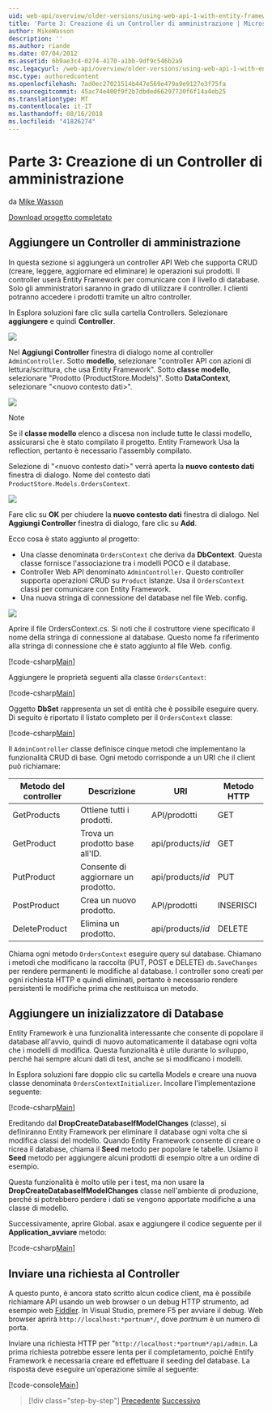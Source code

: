 ```yaml
---
uid: web-api/overview/older-versions/using-web-api-1-with-entity-framework-5/using-web-api-with-entity-framework-part-3
title: 'Parte 3: Creazione di un Controller di amministrazione | Microsoft Docs'
author: MikeWasson
description: ''
ms.author: riande
ms.date: 07/04/2012
ms.assetid: 6b9ae3c4-0274-4170-a1bb-9df9c546b2a9
msc.legacyurl: /web-api/overview/older-versions/using-web-api-1-with-entity-framework-5/using-web-api-with-entity-framework-part-3
msc.type: authoredcontent
ms.openlocfilehash: 7ad0ec27021514b447e569e479a9e9127e3f75fa
ms.sourcegitcommit: 45ac74e400f9f2b7dbded66297730f6f14a4eb25
ms.translationtype: MT
ms.contentlocale: it-IT
ms.lasthandoff: 08/16/2018
ms.locfileid: "41826274"
---
```

<a name="part-3-creating-an-admin-controller"></a>Parte 3: Creazione di un Controller di amministrazione
====================
da [Mike Wasson](https://github.com/MikeWasson)

[Download progetto completato](http://code.msdn.microsoft.com/ASP-NET-Web-API-with-afa30545)

## <a name="add-an-admin-controller"></a>Aggiungere un Controller di amministrazione

In questa sezione si aggiungerà un controller API Web che supporta CRUD (creare, leggere, aggiornare ed eliminare) le operazioni sui prodotti. Il controller userà Entity Framework per comunicare con il livello di database. Solo gli amministratori saranno in grado di utilizzare il controller. I clienti potranno accedere i prodotti tramite un altro controller.

In Esplora soluzioni fare clic sulla cartella Controllers. Selezionare **aggiungere** e quindi **Controller**.

![](using-web-api-with-entity-framework-part-3/_static/image1.png)

Nel **Aggiungi Controller** finestra di dialogo nome al controller `AdminController`. Sotto **modello**, selezionare &quot;controller API con azioni di lettura/scrittura, che usa Entity Framework&quot;. Sotto **classe modello**, selezionare "Prodotto (ProductStore.Models)". Sotto **DataContext**, selezionare "&lt;nuovo contesto dati&gt;".

![](using-web-api-with-entity-framework-part-3/_static/image2.png)

> [!NOTE]
> Se il **classe modello** elenco a discesa non include tutte le classi modello, assicurarsi che è stato compilato il progetto. Entity Framework Usa la reflection, pertanto è necessario l'assembly compilato.


Selezione di "&lt;nuovo contesto dati&gt;" verrà aperta la **nuovo contesto dati** finestra di dialogo. Nome del contesto dati `ProductStore.Models.OrdersContext`.

![](using-web-api-with-entity-framework-part-3/_static/image3.png)

Fare clic su **OK** per chiudere la **nuovo contesto dati** finestra di dialogo. Nel **Aggiungi Controller** finestra di dialogo, fare clic su **Add**.

Ecco cosa è stato aggiunto al progetto:

- Una classe denominata `OrdersContext` che deriva da **DbContext**. Questa classe fornisce l'associazione tra i modelli POCO e il database.
- Controller Web API denominato `AdminController`. Questo controller supporta operazioni CRUD su `Product` istanze. Usa il `OrdersContext` classi per comunicare con Entity Framework.
- Una nuova stringa di connessione del database nel file Web. config.

![](using-web-api-with-entity-framework-part-3/_static/image4.png)

Aprire il file OrdersContext.cs. Si noti che il costruttore viene specificato il nome della stringa di connessione al database. Questo nome fa riferimento alla stringa di connessione che è stato aggiunto al file Web. config.

[!code-csharp[Main](using-web-api-with-entity-framework-part-3/samples/sample1.cs)]

Aggiungere le proprietà seguenti alla classe `OrdersContext`:

[!code-csharp[Main](using-web-api-with-entity-framework-part-3/samples/sample2.cs)]

Oggetto **DbSet** rappresenta un set di entità che è possibile eseguire query. Di seguito è riportato il listato completo per il `OrdersContext` classe:

[!code-csharp[Main](using-web-api-with-entity-framework-part-3/samples/sample3.cs)]

Il `AdminController` classe definisce cinque metodi che implementano la funzionalità CRUD di base. Ogni metodo corrisponde a un URI che il client può richiamare:

| Metodo del controller | Descrizione | URI | Metodo HTTP |
| --- | --- | --- | --- |
| GetProducts | Ottiene tutti i prodotti. | API/prodotti | GET |
| GetProduct | Trova un prodotto base all'ID. | api/products/*id* | GET |
| PutProduct | Consente di aggiornare un prodotto. | api/products/*id* | PUT |
| PostProduct | Crea un nuovo prodotto. | API/prodotti | INSERISCI |
| DeleteProduct | Elimina un prodotto. | api/products/*id* | DELETE |

Chiama ogni metodo `OrdersContext` eseguire query sul database. Chiamano i metodi che modificano la raccolta (PUT, POST e DELETE) `db.SaveChanges` per rendere permanenti le modifiche al database. I controller sono creati per ogni richiesta HTTP e quindi eliminati, pertanto è necessario rendere persistenti le modifiche prima che restituisca un metodo.

## <a name="add-a-database-initializer"></a>Aggiungere un inizializzatore di Database

Entity Framework è una funzionalità interessante che consente di popolare il database all'avvio, quindi di nuovo automaticamente il database ogni volta che i modelli di modifica. Questa funzionalità è utile durante lo sviluppo, perché hai sempre alcuni dati di test, anche se si modificano i modelli.

In Esplora soluzioni fare doppio clic su cartella Models e creare una nuova classe denominata `OrdersContextInitializer`. Incollare l'implementazione seguente:

[!code-csharp[Main](using-web-api-with-entity-framework-part-3/samples/sample4.cs)]

Ereditando dal **DropCreateDatabaseIfModelChanges** (classe), si definiranno Entity Framework per eliminare il database ogni volta che si modifica classi del modello. Quando Entity Framework consente di creare o ricrea il database, chiama il **Seed** metodo per popolare le tabelle. Usiamo il **Seed** metodo per aggiungere alcuni prodotti di esempio oltre a un ordine di esempio.

Questa funzionalità è molto utile per i test, ma non usare la **DropCreateDatabaseIfModelChanges** classe nell'ambiente di produzione, perché si potrebbero perdere i dati se vengono apportate modifiche a una classe di modello.

Successivamente, aprire Global. asax e aggiungere il codice seguente per il **Application\_avviare** metodo:

[!code-csharp[Main](using-web-api-with-entity-framework-part-3/samples/sample5.cs)]

## <a name="send-a-request-to-the-controller"></a>Inviare una richiesta al Controller

A questo punto, è ancora stato scritto alcun codice client, ma è possibile richiamare API usando un web browser o un debug HTTP strumento, ad esempio web [Fiddler](http://www.fiddler2.com/fiddler2/). In Visual Studio, premere F5 per avviare il debug. Web browser aprirà `http://localhost:*portnum*/`, dove *portnum* è un numero di porta.

Inviare una richiesta HTTP per "`http://localhost:*portnum*/api/admin`. La prima richiesta potrebbe essere lenta per il completamento, poiché Entify Framework è necessaria creare ed effettuare il seeding del database. La risposta deve eseguire un'operazione simile al seguente:

[!code-console[Main](using-web-api-with-entity-framework-part-3/samples/sample6.cmd)]

> [!div class="step-by-step"]
> [Precedente](using-web-api-with-entity-framework-part-2.md)
> [Successivo](using-web-api-with-entity-framework-part-4.md)
